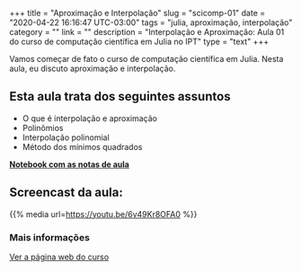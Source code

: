 +++
title = "Aproximação e Interpolação"
slug = "scicomp-01"
date = "2020-04-22 16:16:47 UTC-03:00"
tags = "julia, aproximação, interpolação"
category = ""
link = ""
description = "Interpolação e Aproximação: Aula 01 do curso de computação científica em Julia no IPT"
type = "text"
+++

Vamos começar de fato o curso de computação científica em Julia. Nesta aula, eu discuto aproximação e interpolação. 

##  Esta aula trata dos seguintes assuntos

 * O que é interpolação e aproximação
 * Polinômios
 * Interpolação polinomial
 * Método dos mínimos quadrados
 
**[Notebook com as notas de aula](../../sci-comp/01-aproximacao)**

## Screencast da aula:

{{% media url=https://youtu.be/6v49Kr8OFA0 %}}

### Mais informações

[Ver a página web do curso](../../scicomp)



